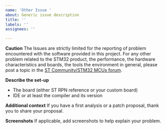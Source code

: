 ```yaml
---
name: 'Other Issue '
about: Generic issue description
title: ''
labels: ''
assignees: ''

---
```


**Caution**
The Issues are strictly limited for the reporting of problem encountered with the software provided in this project.
For any other problem related to the STM32 product, the performance, the hardware characteristics and boards, the tools the environment in general, please post a topic in the [ST Community/STM32 MCUs forum](https://community.st.com/s/group/0F90X000000AXsASAW/stm32-mcus).

**Describe the set-up**
 * The board (either ST RPN reference or your custom board)
 * IDE or at least the compiler and its version

**Additional context**
If you have a first analysis or a patch proposal, thank you to share your proposal.

**Screenshots**
If applicable, add screenshots to help explain your problem.

